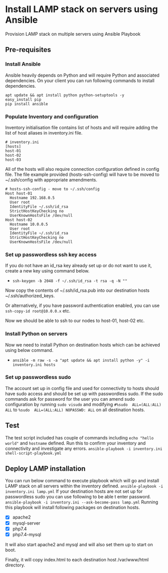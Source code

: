 # Install LAMP stack on servers using Ansible
Provision LAMP stack on multiple servers using Ansible Playbook

## Pre-requisites
### Install Ansible
Ansible heavily depends on Python and will require Python and associated dependencies. On your client you can run following commands to install dependencies.
```
apt update && apt install python python-setuptools -y
easy_install pip
pip install ansible
```
### Populate Inventory and configuration
Inventory initialisation file contains list of hosts and will require adding the list of host aliases in inventory.ini file.
```
# inventory.ini
[hosts]
host-01
host-02
host-03
```
All of the hosts will also require connection configuration defined in config file. The file example provided (hosts-ssh-config) will have to be moved to ~/.ssh/config with appropriate amendments.

```
# hosts-ssh-config - move to ~/.ssh/config
Host host-01
  Hostname 192.168.0.5
  User root
  IdentityFile ~/.ssh/id_rsa
  StrictHostKeyChecking no
  UserKnownHostsFile /dev/null
Host host-02
  Hostname 10.0.0.5
  User root
  IdentityFile ~/.ssh/id_rsa
  StrictHostKeyChecking no
  UserKnownHostsFile /dev/null
```

### Set up passwordless ssh key access
If you do not have an id_rsa key already set up or do not want to use it, create a new key using command below.
* ```ssh-keygen -b 2048 -f ~/.ssh/id_rsa -t rsa -q -N ""```

Now copy the contents of ~/.ssh/id_rsa.pub into our destination hosts ~/.ssh/authorized_keys.

Or alternatively, if you have password authentication enabled, you can use ```ssh-copy-id root@10.0.0.x``` etc.

Now we should be able to ssh to our nodes to host-01, host-02 etc.

### Install Python on servers
Now we need to install Python on destination hosts which can be achieved using below command.
* ```ansible -m raw -s -a "apt update && apt install python -y" -i inventory.ini hosts```

### Set up passwordless sudo
The account set up in config file and used for connectivity to hosts should have sudo access and should be set up with passwordless sudo. If the sudo commands ask for password for the user you can amend sudo configuration by running ```sudo visudo``` and modifying ```#%sudo	ALL=(ALL:ALL) ALL``` to ```%sudo  ALL=(ALL:ALL) NOPASSWD: ALL``` on all destination hosts.

## Test
The test script included has couple of commands including ```echo "hello world"``` and ```hostname``` defined. Run this to confirm your inventory and connectivity and investigate any errors.
```ansible-playbook -i inventory.ini shell-script-playbook.yml ```

## Deploy LAMP installation
You can run below command to execute playbook which will go and install LAMP stack on all servers within the inventory defined.
```ansible-playbook -i inventory.ini lamp.yml```
If your destination hosts are not set up for passwordless sudo you can use following to be able t enter password.
```ansible-playbook -i inventory.ini --ask-become-pass lamp.yml```
Running this playbook will install following packages on destination hosts.
- [x] apache2
- [x] mysql-server
- [x] php7.4
- [x] php7.4-mysql

It will also start apache2 and mysql and will also set them up to start on boot.

Finally, it will copy index.html to each destination host /var/www/html directory.
